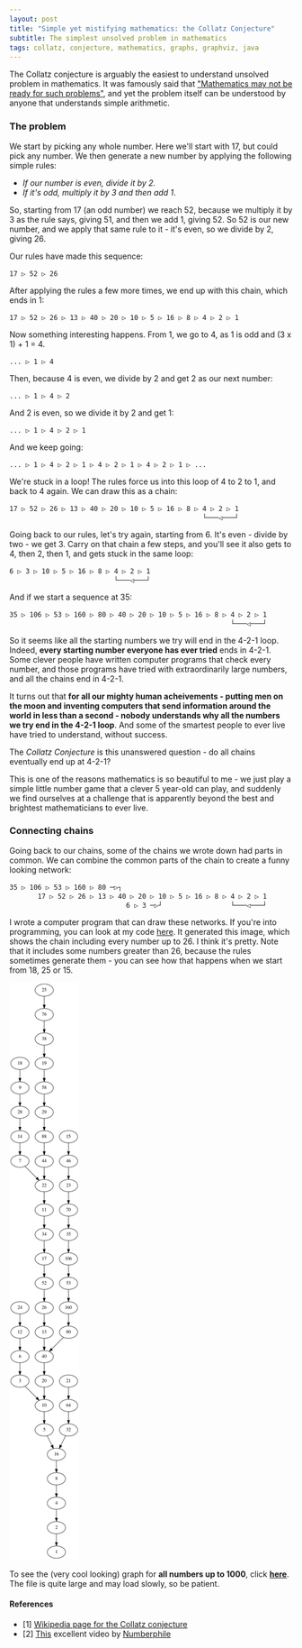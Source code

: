 ```yaml
---
layout: post
title: "Simple yet mistifying mathematics: the Collatz Conjecture"
subtitle: The simplest unsolved problem in mathematics
tags: collatz, conjecture, mathematics, graphs, graphviz, java
---
```


The Collatz conjecture is arguably the easiest to understand unsolved problem in
mathematics. It was famously said that ["Mathematics may not be ready for such
problems"](https://en.wikipedia.org/wiki/Collatz_conjecture), and yet the
problem itself can be understood by anyone that understands simple arithmetic.

### The problem

We start by picking any whole number. Here we'll start with 17, but could pick
any number. We then generate a new number by applying the following simple
rules:
 - *If our number is even, divide it by 2.*
 - *If it's odd, multiply it by 3 and then add 1*.

So, starting from 17 (an odd number) we reach 52, because we multiply it by 3 as
the rule says, giving 51, and then we add 1, giving 52. So 52 is our new number,
and we apply that same rule to it - it's even, so we divide by 2, giving 26.

Our rules have made this sequence:

    17 ▷ 52 ▷ 26

After applying the rules a few more times, we end up with this chain, which
ends in 1:

    17 ▷ 52 ▷ 26 ▷ 13 ▷ 40 ▷ 20 ▷ 10 ▷ 5 ▷ 16 ▷ 8 ▷ 4 ▷ 2 ▷ 1 

Now something interesting happens. From 1, we go to 4, as 1 is odd and (3 x 1) +
1 = 4.

    ... ▷ 1 ▷ 4

Then, because 4 is even, we divide by 2 and get 2 as our next number:

    ... ▷ 1 ▷ 4 ▷ 2

And 2 is even, so we divide it by 2 and get 1:

    ... ▷ 1 ▷ 4 ▷ 2 ▷ 1

And we keep going:

    ... ▷ 1 ▷ 4 ▷ 2 ▷ 1 ▷ 4 ▷ 2 ▷ 1 ▷ 4 ▷ 2 ▷ 1 ▷ ...

We're stuck in a loop! The rules force us into this loop of 4 to 2 to 1, and
back to 4 again. We can draw this as a chain:


    17 ▷ 52 ▷ 26 ▷ 13 ▷ 40 ▷ 20 ▷ 10 ▷ 5 ▷ 16 ▷ 8 ▷ 4 ▷ 2 ▷ 1
                                                    └───◁───┘

Going back to our rules, let's try again, starting from 6. It's even - divide
by two - we get 3. Carry on that chain a few steps, and you'll see it also gets
to 4, then 2, then 1, and gets stuck in the same loop:

    6 ▷ 3 ▷ 10 ▷ 5 ▷ 16 ▷ 8 ▷ 4 ▷ 2 ▷ 1
                              └───◁───┘


And if we start a sequence at 35:

    35 ▷ 106 ▷ 53 ▷ 160 ▷ 80 ▷ 40 ▷ 20 ▷ 10 ▷ 5 ▷ 16 ▷ 8 ▷ 4 ▷ 2 ▷ 1
                                                           └───◁───┘

So it seems like all the starting numbers we try will end in the 4-2-1 loop.
Indeed, **every starting number everyone has ever tried** ends in 4-2-1. Some
clever people have written computer programs that check every number, and those
programs have tried with extraordinarily large numbers, and all the chains end
in 4-2-1.

It turns out that **for all our mighty human acheivements - putting men on the
moon and inventing computers that send information around the world in less
than a second - nobody understands why all the numbers we try end in the 4-2-1
loop**. And some of the smartest people to ever live have tried to understand,
without success.

The *Collatz Conjecture* is this unanswered question - do all chains eventually
end up at 4-2-1?

This is one of the reasons mathematics is so beautiful to me - we just play a
simple little number game that a clever 5 year-old can play, and suddenly we
find ourselves at a challenge that is apparently beyond the best and brightest
mathematicians to ever live.

### Connecting chains

Going back to our chains, some of the chains we wrote down had parts in common.
We can combine the common parts of the chain to create a funny looking network:


    35 ▷ 106 ▷ 53 ▷ 160 ▷ 80 ─▷┐
           17 ▷ 52 ▷ 26 ▷ 13 ▷ 40 ▷ 20 ▷ 10 ▷ 5 ▷ 16 ▷ 8 ▷ 4 ▷ 2 ▷ 1
                                 6 ▷ 3 ─▷┘                 └───◁───┘

I wrote a computer program that can draw these networks. If you're into
programming, you can look at my code
[here](https://github.com/alexj136/collatz). It generated this image, which shows
the chain including every number up to 26. I think it's pretty. Note that it
includes some numbers greater than 26, because the rules sometimes generate
them - you can see how that happens when we start from 18, 25 or 15.

![a simple collatz graph](images/collatz-26.png)

To see the (very cool looking) graph for **all numbers up to 1000**, click
[**here**](images/collatz-1000.png). The file is quite large and may load
slowly, so be patient.


#### References

- [1] [Wikipedia page for the Collatz conjecture](https://en.wikipedia.org/wiki/Collatz_conjecture)
- [2] [This](https://www.youtube.com/watch?v=5mFpVDpKX70) excellent video by [Numberphile](https://www.youtube.com/user/numberphile)
